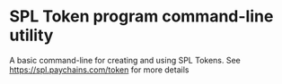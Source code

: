 # SPL Token program command-line utility

A basic command-line for creating and using SPL Tokens.  See https://spl.paychains.com/token for more details
